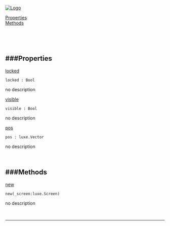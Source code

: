 
[![Logo](http://luxeengine.com/images/logo.png)](index.html)


[Properties](#Properties)   
[Methods](#Methods)   


&nbsp;   

&nbsp;   

<a class="lift" name="Properties" ></a>
###Properties   
---
<a class="lift" name="locked" href="#locked">locked</a>



    locked : Bool

<span class="small_desc_flat"> no description </span>   

<a class="lift" name="visible" href="#visible">visible</a>



    visible : Bool

<span class="small_desc_flat"> no description </span>   

<a class="lift" name="pos" href="#pos">pos</a>



    pos : luxe.Vector

<span class="small_desc_flat"> no description </span>   

&nbsp;   

<a class="lift" name="Methods" ></a>
###Methods   
---
<a class="lift" name="new" href="#new">new</a>



    new(_screen:luxe.Screen) 

<span class="small_desc_flat"> no description </span>   



&nbsp;
&nbsp;
&nbsp;

---  


&nbsp;   
&nbsp;   